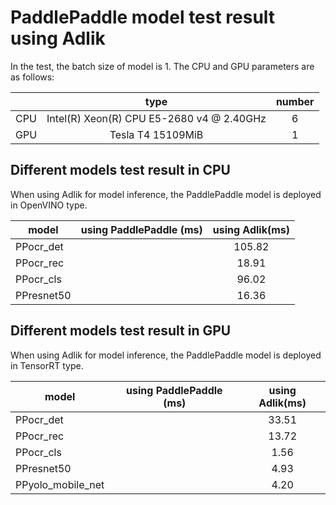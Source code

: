# PaddlePaddle model test result using Adlik

In the test, the batch size of model is 1. The CPU and GPU parameters are as follows:

|     |                   type                    | number |
| --- | :---------------------------------------: | :----: |
| CPU | Intel(R) Xeon(R) CPU E5-2680 v4 @ 2.40GHz |   6    |
| GPU |           Tesla T4 15109MiB               |   1    |

## Different models test result in CPU

When using Adlik for model inference, the PaddlePaddle model is deployed in OpenVINO type.

| model     | using PaddlePaddle (ms)     | using Adlik(ms) |
| --------- | :-------------------------: | :-------: |
| PPocr_det |                             |   105.82  |
| PPocr_rec |                             |   18.91   |
|PPocr_cls  |                             |   96.02   |
| PPresnet50 |                            |   16.36   |

## Different models test result in GPU

When using Adlik for model inference, the PaddlePaddle model is deployed in TensorRT type.

| model     | using PaddlePaddle (ms)     | using Adlik(ms) |
| --------- | :-------------------------: | :-------: |
| PPocr_det |                             |   33.51  |
| PPocr_rec |                             |   13.72  |
| PPocr_cls |                             |   1.56   |
| PPresnet50 |                            |   4.93   |
| PPyolo_mobile_net |                     |   4.20   |
